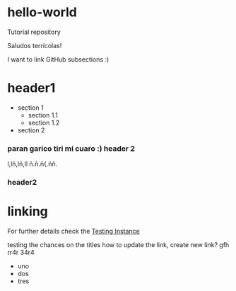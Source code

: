 # hello-world
Tutorial repository

Saludos terrícolas!

I want to link GitHub subsections :)


# header1

  
  * section 1
    * section 1.1
    * section 1.2
  * section 2

### paran garico tiri mi cuaro :) header 2

l,lñ,lñ,ll
ñ.ñ.ñ{.ññ.

### header2

# linking

For further details check the [Testing Instance](https://github.com/EUDAT-GEF/GEF/blob/master/README.md#testing_instance)

testing the chances on the titles
how to update the link, create new link?
gfh
rr4r
34r4
* uno
* dos
* tres
